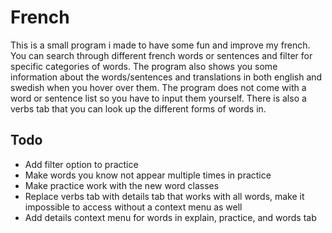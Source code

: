 # French
This is a small program i made to have some fun and improve my french. You can search through different french words or sentences and filter for specific categories of words. The program also shows you some information about the words/sentences and translations in both english and swedish when you hover over them. The program does not come with a word or sentence list so you have to input them yourself. There is also a verbs tab that you can look up the different forms of words in.

## Todo
* Add filter option to practice
* Make words you know not appear multiple times in practice
* Make practice work with the new word classes
* Replace verbs tab with details tab that works with all words, make it impossible to access without a context menu as well
* Add details context menu for words in explain, practice, and words tab